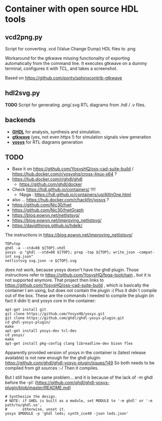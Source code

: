 # Container with open source HDL tools

## vcd2png.py
Script for converting .vcd (Value Change Dump) HDL files to .png

Workaround for the gtkwave missing functionality of exporting automatically from the command line. It executes gtkwave on a dummy terminal, configures it with TCL, and takes a screenshot.

Based on https://github.com/ponty/sphinxcontrib-gtkwave

## hdl2svg.py
**TODO**
Script for generating .png/.svg RTL diagrams from .hdl / .v files.

## backends
* [**GHDL**](https://github.com/ghdl/ghdl) for analysis, synthesis and simulation.
* [**gtkwave**](http://gtkwave.sourceforge.net/) (yes, not even https !) for simulation signals view generation 
* [**yosys**](https://github.com/YosysHQ/yosys) for RTL diagrams generation

## TODO
* Base it on https://github.com/YosysHQ/oss-cad-suite-build / https://hub.docker.com/r/yosyshq/cross-linux-x64 ?
* https://hub.docker.com/r/ghdl/ghdl
  * https://github.com/ghdl/docker
* Check https://hdl.github.io/containers/ !!!!
  * f4pga : https://hdl.github.io/containers/ug/AllInOne.html
* also ... https://hub.docker.com/r/hackfin/yosys ?
* https://github.com/Nic30/hwt
* https://github.com/Nic30/hwtGraph
* https://blog.eowyn.net/netlistsvg/
* https://blog.eowyn.net/improving_netlistsvg/
* https://davidthings.github.io/hdelk/


The instructions in https://blog.eowyn.net/improving_netlistsvg/ 
```
TOP=top
ghdl -a --std=08 ${TOP}.vhdl
yosys -p "ghdl --std=08 ${TOP}; prep -top ${TOP}; write_json -compat-int svg.json"
netlistsvg svg.json -o ${TOP}.svg
```
does not work, because yosys doesn't have the ghdl plugin.
Those instructions refer to https://github.com/YosysHQ/fpga-toolchain , but it is not supported anymore. That project then links to https://github.com/YosysHQ/oss-cad-suite-build , which is basically the container I am using, but does not contain the plugin :(
Plus it didn´t compile out of the box. These are the commands I needed to compile the plugin (in fact it didn´t) and yosys core in the container:
 
```
apt-get install git
git clone https://github.com/YosysHQ/yosys.git
git clone https://github.com/ghdl/ghdl-yosys-plugin.git
cd ghdl-yosys-plugin/
make
apt-get install yosys-dev tcl-dev 
cd yosys/
make 
apt-get install pkg-config clang libreadline-dev bison flex
```
Apparently provided version of yosys in the container is (latest release available) is not new enough for the ghdl plugin: https://github.com/ghdl/ghdl-yosys-plugin/issues/149  So both needs to be compiled from git sources :-/ Then it compiles.

But I still have the same problem... and it is because of the lack of -m ghdl before the -p!: (https://github.com/ghdl/ghdl-yosys-plugin/blob/master/README.md)
```
# Synthesize the design.
# NOTE: if GHDL is built as a module, set MODULE to '-m ghdl' or '-m path/to/ghdl.so',
#       otherwise, unset it.
yosys $MODULE -p 'ghdl leds; synth_ice40 -json leds.json'
```
